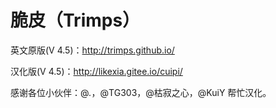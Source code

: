 # 脆皮（Trimps）

英文原版(V 4.5)：http://trimps.github.io/

汉化版(V 4.5)：http://likexia.gitee.io/cuipi/



感谢各位小伙伴：@*.*，@TG303，@枯寂之心，@KuiY  帮忙汉化。